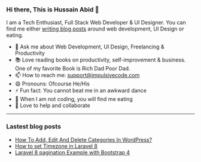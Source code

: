### Hi there, This is Hussain Abid 👋

I am a Tech Enthusiast, Full Stack Web Developer & UI Designer. You can find me either [writing blog posts](https://impulsivecode.com) around web development, UI Design or eating. 

- 💬 Ask me about Web Development, UI Design, Freelancing & Productivity
- 📚 Love reading books on productivity, self-improvement & business. One of my favorite Book is Rich Dad Poor Dad. 
- 📫 How to reach me: [support@impulsivecode.com](mailto:support@impulsivecode.com)
- 😄 Pronouns: Ofcourse He/His
- ⚡ Fun fact: You cannot beat me in an awkward dance
- 💖 When I am not coding, you will find me eating
- 🔭 Love to help and collaborate 

---

### Lastest blog posts

<!-- BLOG-POST-LIST:START -->
- [How To Add, Edit And Delete Categories In WordPress?](https://impulsivecode.com/add-edit-and-delete-categories-in-wordpress/)
- [How to set Timezone in Laravel 8](https://impulsivecode.com/how-to-set-timezone-in-laravel-8/)
- [Laravel 8 pagination Example with Bootstrap 4](https://impulsivecode.com/laravel-8-pagination-example-with-bootstrap-4/)

<!-- BLOG-POST-LIST:END -->
